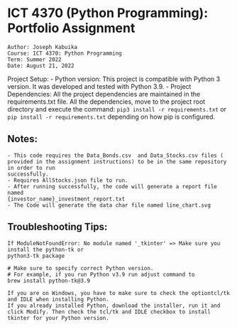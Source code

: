 # ICT 4370 (Python Programming): Portfolio Assignment

    Author: Joseph Kabuika
    Course: ICT 4370: Python Programming
    Term: Summer 2022
    Date: August 21, 2022
    
Project Setup:
    - Python version: This project is compatible with Python 3 version. It was developed and tested with Python 3.9.
    - Project Dependencies: All the project dependencies are maintained in the requirements.txt file. All the dependencies, move to the project root directory and execute the command:
`pip3 install -r requirements.txt` or `pip install -r requirements.txt` depending on how pip is configured.


## Notes:
    - This code requires the Data_Bonds.csv  and Data_Stocks.csv files (
    provided in the assignment instructions) to be in the same repository in order to run
    successfully.
    - Requires AllStocks.json file to run.
    - After running successfully, the code will generate a report file named
    {investor_name}_investment_report.txt
    - The Code will generate the data char file named line_chart.svg

## Troubleshooting Tips:
    If ModuleNotFoundError: No module named '_tkinter' => Make sure you install the python-tk or
    python3-tk package

    # Make sure to specify correct Python version.
    # For example, if you run Python v3.9 run adjust command to
    brew install python-tk@3.9

    If you are on Windows, you have to make sure to check the optiontcl/tk and IDLE when installing Python.
    If you already installed Python, download the installer, run it and click Modify. Then check the tcl/tk and IDLE checkbox to install tkinter for your Python version.

